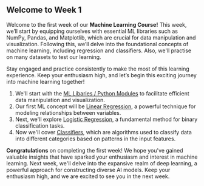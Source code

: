 ## Welcome to Week 1
Welcome to the first week of our **Machine Learning Course!** This week, we’ll start by equipping ourselves with essential ML libraries such as NumPy, Pandas, and Matplotlib, which are crucial for data manipulation and visualization. Following this, we’ll delve into the foundational concepts of machine learning, including regression and classifiers. Also, we'll practise on many datasets to test our learning.

Stay engaged and practice consistently to make the most of this learning experience. Keep your enthusiasm high, and let’s begin this exciting journey into machine learning together!

1. We'll start with the [ML Libaries / Python Modules](https://github.com/ShahuPatil07/Learner-Space-Computer-Vision/tree/25509c6a33b0dffda5d6ff0270022387da0f1e92/Week%201/Python%20Modules) to facilitate efficient data manipulation and visualization.
2. Our first ML concept will be [Linear Regression](https://github.com/ShahuPatil07/Learner-Space-Computer-Vision/tree/25509c6a33b0dffda5d6ff0270022387da0f1e92/Week%201/Linear%20Regression), a powerful technique for modeling relationships between variables.
3. Next, we'll explore [Logistic Regression](https://github.com/ShahuPatil07/Learner-Space-Computer-Vision/tree/25509c6a33b0dffda5d6ff0270022387da0f1e92/Week%201/Logistic%20Regression), a fundamental method for binary classification tasks.
4. Now we'll cover [Classifiers](Classifiers), which are algorithms used to classify data into different categories based on patterns in the input features.

**Congratulations** on completing the first week! We hope you've gained valuable insights that have sparked your enthusiasm and interest in machine learning. Next week, we'll delve into the expansive realm of deep learning, a powerful approach for constructing diverse AI models. Keep your enthusiasm high, and we are excited to see you in the next week.
